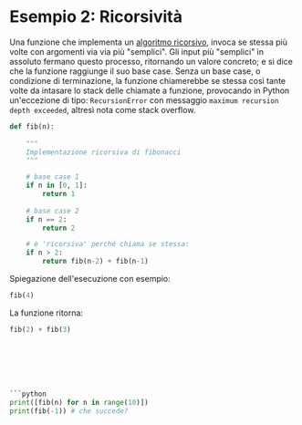 # Esempio 2: Ricorsività 

Una funzione che implementa un [algoritmo ricorsivo](https://it.wikipedia.org/wiki/Algoritmo_ricorsivo), invoca se stessa più volte con argomenti via via più "semplici". Gli input più "semplici" in assoluto fermano questo processo, ritornando un valore concreto; e si dice che la funzione raggiunge il suo base case. Senza un base case, o condizione di terminazione, la funzione chiamerebbe se stessa così tante volte da intasare lo stack delle chiamate a funzione, provocando in Python un'eccezione di tipo: `RecursionError` con messaggio `maximum recursion depth exceeded`, altresì nota come stack overflow.


```python
def fib(n):
    
    """
    Implementazione ricorsiva di fibonacci
    """

    # base case 1
    if n in [0, 1]:
        return 1
    
    # base case 2
    if n == 2:
        return 2

    # è 'ricorsiva' perché chiama se stessa:
    if n > 2:
        return fib(n-2) + fib(n-1)
```

Spiegazione dell'esecuzione con esempio:

```python
fib(4)
```

La funzione ritorna:

```python
fib(2) + fib(3) 
```

```python






```python
print([fib(n) for n in range(10)])
print(fib(-1)) # che succede?
```



<!-- https://stackoverflow.com/questions/310974/what-is-tail-call-optimization -->